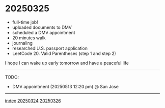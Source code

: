 <head><meta name="viewport" content="width=device-width, initial-scale=1.0, user-scalable=yes" /><meta charset="UTF-8"></head>

# 20250325

- full-time job!
- uploaded documents to DMV
- scheduled a DMV appointment
- 20 minutes walk
- journaling
- researched U.S. passport application
- LeetCode 20. Valid Parentheses (step 1 and step 2)

I hope I can wake up early tomorrow and have a peaceful life

---

TODO:

- DMV appointment (20250513 12:20 pm) @ San Jose

---

[index](../../index.html)
[20250324](20250324.html)
[20250326](20250326.html)
